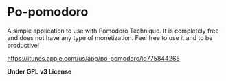 Po-pomodoro
===========

A simple application to use with Pomodoro Technique. It is completely free and does not have any type of monetization. Feel free to use it and to be productive!

https://itunes.apple.com/us/app/po-pomodoro/id775844265

<b>Under GPL v3 License</b>
